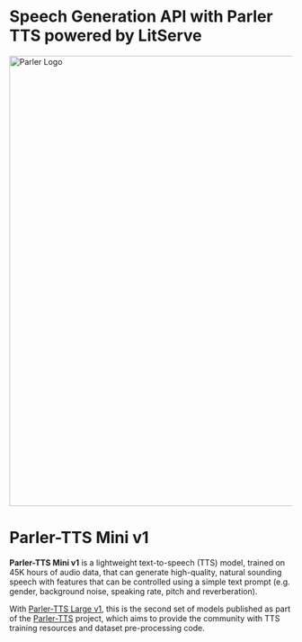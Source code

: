 # Speech Generation API with Parler TTS powered by LitServe

<img src="https://huggingface.co/datasets/parler-tts/images/resolve/main/thumbnail.png" alt="Parler Logo" width="800" style="margin-left:'auto' margin-right:'auto' display:'block'"/>


# Parler-TTS Mini v1

**Parler-TTS Mini v1** is a lightweight text-to-speech (TTS) model, trained on 45K hours of audio data, that can generate high-quality, natural sounding speech with features that can be controlled using a simple text prompt (e.g. gender, background noise, speaking rate, pitch and reverberation).

With [Parler-TTS Large v1](https://huggingface.co/parler-tts/parler-tts-large-v1), this is the second set of models published as part of the [Parler-TTS](https://github.com/huggingface/parler-tts) project, which aims to provide the community with TTS training resources and dataset pre-processing code.
